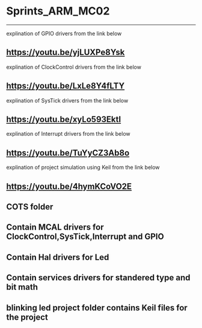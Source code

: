 # Sprints_ARM_MC02
---------------------------------------------------------------------------------------
explination of GPIO drivers from the link below

https://youtu.be/yjLUXPe8Ysk
---------------------------------------------------------------------------------------
explination of ClockControl drivers from the link below

https://youtu.be/LxLe8Y4fLTY
---------------------------------------------------------------------------------------
explination of SysTick drivers from the link below

https://youtu.be/xyLo593EktI
---------------------------------------------------------------------------------------
explination of Interrupt drivers from the link below

https://youtu.be/TuYyCZ3Ab8o
---------------------------------------------------------------------------------------
explination of project simulation using Keil from the link below

https://youtu.be/4hymKCoVO2E
---------------------------------------------------------------------------------------
COTS folder
-
Contain MCAL drivers for ClockControl,SysTick,Interrupt and GPIO 
-
Contain Hal drivers for Led
-
Contain services drivers for standered type and bit math
-
blinking led project folder contains Keil files for the project
---------------------------------------------------------------------------------------
